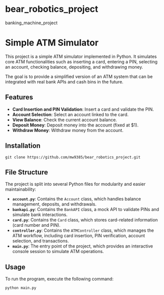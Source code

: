 # bear_robotics_project
banking_machine_project

# Simple ATM Simulator

This project is a simple ATM simulator implemented in Python. It simulates core ATM functionalities such as inserting a card, entering a PIN, selecting an account, checking balance, depositing, and withdrawing money.

The goal is to provide a simplified version of an ATM system that can be integrated with real bank APIs and cash bins in the future.

## Features
- **Card Insertion and PIN Validation**: Insert a card and validate the PIN.
- **Account Selection**: Select an account linked to the card.
- **View Balance**: Check the current account balance.
- **Deposit Money**: Deposit money into the account (fixed at $1).
- **Withdraw Money**: Withdraw money from the account.

## Installation
    git clone https://github.com/mw9385/bear_robotics_project.git

## File Structure

The project is split into several Python files for modularity and easier maintainability:

- **`account.py`**: Contains the `Account` class, which handles balance management, deposits, and withdrawals.
- **`bankapi.py`**: Contains the `BankAPI` class, a mock API to validate PINs and simulate bank interactions.
- **`card.py`**: Contains the `Card` class, which stores card-related information (card number and PIN).
- **`controller.py`**: Contains the `ATMController` class, which manages the ATM workflow, including card insertion, PIN verification, account selection, and transactions.
- **`main.py`**: The entry point of the project, which provides an interactive console session to simulate ATM operations.

## Usage

To run the program, execute the following command:

```sh
python main.py
